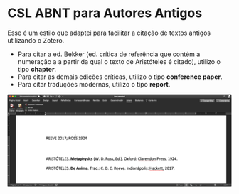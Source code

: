 # CSL ABNT para Autores Antigos



Esse é um estilo que adaptei para facilitar a citação de textos antigos utilizando o Zotero. 

- Para citar a ed. Bekker (ed. crítica de referência que contém a numeração a a partir da qual o texto de Aristóteles é citado), utilizo o tipo **chapter**.
- Para citar as demais edições críticas, utilizo o tipo **conference paper**.
- Para citar traduções modernas, utilizo o tipo **report**.

<img src="2021-01-17_14-06-13.png" style="border-width:0">